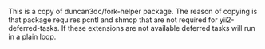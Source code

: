 This is a copy of duncan3dc/fork-helper package.
The reason of copying is that package requires pcntl and shmop that are not required for yii2-deferred-tasks.
If these extensions are not available deferred tasks will run in a plain loop.

